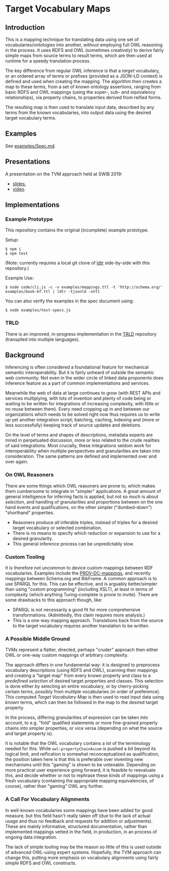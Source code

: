 # Target Vocabulary Maps

## Introduction

This is a mapping technique for translating data using one set of vocabularies/ontologies into another, without employing full OWL reasoning in the process. It uses RDFS and OWL (sometimes creatively) to derive fairly simple maps from source terms to result terms, which are then used at runtime for a speedy translation process.

The key difference from regular OWL inference is that a _target_ vocabulary, or an ordered array of terms or prefixes (provided as a JSON-LD context) is defined and used when creating the mapping. The algorithm then creates a map to these terms, from a set of known ontology assertions, ranging from basic RDFS and OWL mappings (using the super-, sub- and equivalency relationships), via property chains, to properties derived from reified forms.

The resulting map is then used to translate input data, described by any terms from the known vocabularies, into output data using the desired target vocabulary terms.

## Examples

See [examples/Spec.md](blob/master/examples/Spec.md).

## Presentations

A presentation on the TVM approach held at SWIB 2019:
- [slides](https://swib.org/swib19/slides/08_lindstroem_target-vocabulary-maps.pdf),
- [video](https://www.youtube.com/watch?v=A_1BIDAlbeI).

## Implementations

### Example Prototype

This repository contains the original (incomplete) example prototype.

Setup:

    $ npm i
    $ npm test

(Note: currently requires a local git clone of [ldtr](https://github.com/niklasl/ldtr) side-by-side with this repository.)

Example Use:

    $ node code/cli.js -c -v examples/mappings.ttl -t 'http://schema.org/' examples/book-bf.ttl | ldtr -tjsonld -ottl

You can also verify the examples in the spec document using:

    $ node examples/test-specs.js

### TRLD

There is an improved, in-progress implementation in the [TRLD](https://github.com/niklasl/trld) repository (transpiled into multiple languages).

## Background

Inferencing is often considered a foundational feature for mechanical semantic interoperability. But it is fairly unheard of outside the semantic web community. Not even in the wider circle of linked data proponents does inference feature as a part of common implementations and services.

Meanwhile the web of data at large continues to grow (with REST APIs and services multiplying, with lots of invention and plenty of code being or waiting to be written for integrations of increasing complexity, with little or no reuse between them). Every need cropping up in and between our organizations which needs to be solved right now thus requires us to write up yet another integration script; batching, caching, indexing and (more or less successfully) keeping track of source updates and deletions.

On the level of terms and shapes of descriptions, metadata experts are mired in perpetuated discussion, more or less related to the crude realities of said integrations. Most crucially, these integrations seldom work for interoperability when multiple perspectives and granularities are taken into consideration. The same patterns are defined and implemented over and over again.

### On OWL Reasoners

There are some things which OWL reasoners are prone to, which makes them cumbersome to integrate in "simpler" applications. A great amount of general intelligence for inferring facts is applied, but not so much is about *selection*, and handling of granularities and proportions between on the one hand events and qualifications, on the other simpler ("dumbed-down") "shorthand" properties.

* Reasoners produce *all* inferable triples, instead of triples for a desired target vocabulary or selected combination.
* There is no means to specify which reduction or expansion to use for a desired granularity.
* This general inference process can be unpredictably slow.

### Custom Tooling

It is therefore not uncommon to device custom mappings between RDF vocabularies. Examples include the [PROV-DC-mappings](https://www.w3.org/TR/prov-dc/), and recently mappings between Schema.org and BibFrame. A common approach is to use SPARQL for this. This can be effective, and is arguably better/simpler than using "custom programming" (including XSLT), at least in terms of complexity (which anything Turing-complete is prone to invite). There are some drawbacks to this approach though, like:
* SPARQL is not necessarily a good fit for more comprehensive transformations. (Admittedly, this claim requires more analysis.)
* This is a one-way mapping approach. Translations back from the source to the target vocabulary requires another translation to be written.

### A Possible Middle Ground

TVMs represent a flatter, directed, perhaps "cruder" approach then either OWL or one-way custom mappings of arbitrary complexity.

The approach differs in one fundamental way: it is designed to preprocess vocabulary descriptions (using RDFS and OWL), scanning their mappings and creating a "target map" from every known property and class to a *predefined selection* of desired target properties and classes. This selection is done either by selecting an entire vocabulary, or by cherry-picking certain terms, possibly from multiple vocabularies (in order of preference). This computed *Target Vocabulary Map* is then used to read input data using *known* terms, which can then be followed in the map to the desired target property.

In the process, differing granularities of expression can be taken into account, to e.g. "fold" qualified statements or more fine-grained property chains into simpler properties, or vice versa (depending on what the source and target property is).

It is notable that the OWL vocabulary contains a lot of the terminology needed for this. While `owl:propertyChainAxiom` is pushed a bit beyond its logical limit, and reification is somewhat reconceptualized as qualification, the position taken here is that this is preferable over inventing new mechanisms until this "gaming" is shown to be untenable. Depending on more practical user experience going forward, it is feasible to reevaluate this, and decide whether or not to rephrase these kinds of mappings using a fresh vocabulary (containing the appropriate mapping equivalencies, of course), rather than "gaming" OWL any further.

### A Call For Vocabulary Alignments

In well-known vocabularies some mappings have been added for good measure, but this field hasn't really taken off (due to the lack of actual usage and thus no feedback and requests for addition or adjustments). These are mainly informative, structured documentation, rather than implemented mappings vetted in the field, in production, in an process of ongoing data integration.

The lack of simple tooling may be the reason so little of this is used outside of advanced OWL-using expert systems. Hopefully, the TVM approach can change this, putting more emphasis on vocabulary alignments using fairly simple RDFS and OWL constructs.
